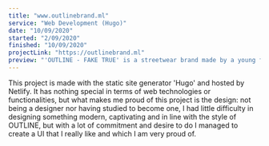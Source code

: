 ```yaml
---
title: "www.outlinebrand.ml"
service: "Web Development (Hugo)"
date: "10/09/2020"
started: "2/09/2020"
finished: "10/09/2020"
projectLink: "https://outlinebrand.ml"
preview: "'OUTLINE - FAKE TRUE' is a streetwear brand made by a young for youngs"  
---
```


This project is made with the static site generator 'Hugo' and hosted by Netlify. It has nothing special in terms of web technologies or functionalities, but what makes me proud of this project is the design: not being a designer nor having studied to become one, I had little difficulty in designing something modern, captivating and in line with the style of OUTLINE, but with a lot of commitment and desire to do I managed to create a UI that I really like and which I am very proud of.